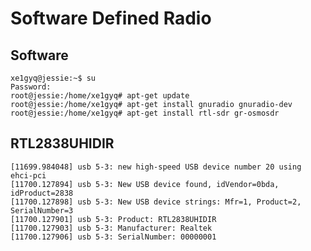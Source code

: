 Software Defined Radio
==

## Software

    xe1gyq@jessie:~$ su
    Password: 
    root@jessie:/home/xe1gyq# apt-get update
    root@jessie:/home/xe1gyq# apt-get install gnuradio gnuradio-dev
    root@jessie:/home/xe1gyq# apt-get install rtl-sdr gr-osmosdr
    
## RTL2838UHIDIR

    [11699.984048] usb 5-3: new high-speed USB device number 20 using ehci-pci
    [11700.127894] usb 5-3: New USB device found, idVendor=0bda, idProduct=2838
    [11700.127898] usb 5-3: New USB device strings: Mfr=1, Product=2, SerialNumber=3
    [11700.127901] usb 5-3: Product: RTL2838UHIDIR
    [11700.127903] usb 5-3: Manufacturer: Realtek
    [11700.127906] usb 5-3: SerialNumber: 00000001


